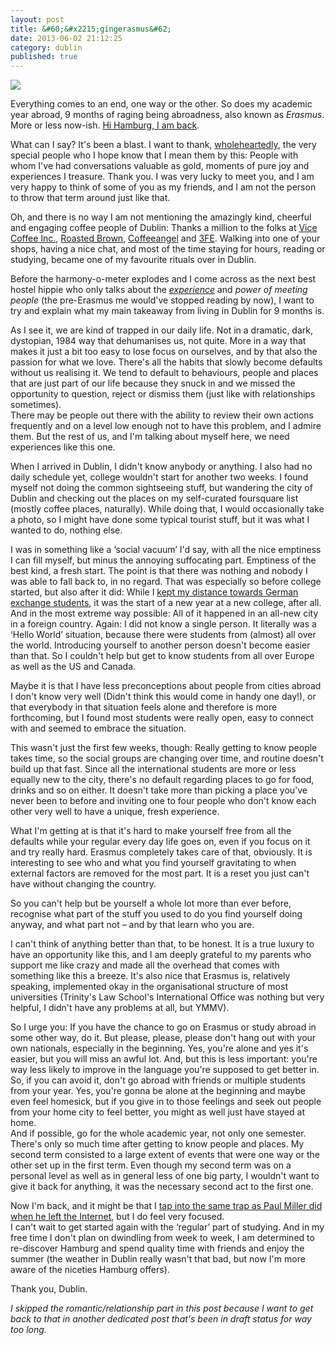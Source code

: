 ```yaml
---
layout: post
title: &#60;&#x2215;gingerasmus&#62;
date: 2013-06-02 21:12:25
category: dublin
published: true
---
```

<p class="pic"><img src="http://blog.timmschoof.com/images/trinityend.jpg"><br></p>

Everything comes to an end, one way or the other. So does my academic year abroad, 9 months of raging being abroadness, also known as *Erasmus*. More or less now-ish. [Hi Hamburg, I am back](http://gph.is/XM0MBE).

What can I say? It's been a blast. I want to thank, [wholeheartedly](http://blog.timmschoof.com/2012/10/19/wholeheartedly/), the very special people who I hope know that I mean them by this: People with whom I've had conversations valuable as gold, moments of pure joy and experiences I treasure. Thank you. I was very lucky to meet you, and I am very happy to think of some of you as my friends, and I am not the person to throw that term around just like that. 

Oh, and there is no way I am not mentioning the amazingly kind, cheerful and engaging coffee people of Dublin: Thanks a million to the folks at [Vice Coffee Inc.](http://www.vicecoffeeinc.com/), [Roasted Brown](http://www.filmbase.ie/cafe/), [Coffeeangel](http://www.coffeeangel.com/) and [3FE](http://www.3fe.com/). Walking into one of your shops, having a nice chat, and most of the time staying for hours, reading or studying, became one of my favourite rituals over in Dublin. 

Before the harmony-o-meter explodes and I come across as the next best hostel hippie who only talks about the [*experience*](http://www.quickmeme.com/meme/35m2d3/) and *power of meeting people* (the pre-Erasmus me would've stopped reading by now), I want to try and explain what my main takeaway from living in Dublin for 9 months is.

As I see it, we are kind of trapped in our daily life. Not in a dramatic, dark, dystopian, 1984 way that dehumanises us, not quite. More in a way that makes it just a bit too easy to lose focus on ourselves, and by that also the passion for what we love. There's all the habits that slowly become defaults without us realising it. We tend to default to behaviours, people and places that are just part of our life because they snuck in and we missed the opportunity to question, reject or dismiss them (just like with relationships sometimes).  
There may be people out there with the ability to review their own actions frequently and on a level low enough not to have this problem, and I admire them. But the rest of us, and I'm talking about myself here, we need experiences like this one. 

When I arrived in Dublin, I didn't know anybody or anything. I also had no daily schedule yet, college wouldn't start for another two weeks. I found myself not doing the common sightseeing stuff, but wandering the city of Dublin and checking out the places on my self-curated foursquare list (mostly coffee places, naturally). While doing that, I would occasionally take a photo, so I might have done some typical tourist stuff, but it was what I wanted to do, nothing else. 

I was in something like a ‘social vacuum’ I'd say, with all the nice emptiness I can fill myself, but minus the annoying suffocating part. Emptiness of the best kind, a fresh start. The point is that there was nothing and nobody I was able to fall back to, in no regard. That was especially so before college started, but also after it did: While I [kept my distance towards German exchange students](http://blog.timmschoof.com/2013/02/07/aryan-card/), it was the start of a new year at a new college, after all. And in the most extreme way possible: All of it happened in an all-new city in a foreign country. Again: I did not know a single person. It literally was a ‘Hello World’ situation, because there were students from (almost) all over the world. Introducing yourself to another person doesn't become easier than that. So I couldn't help but get to know students from all over Europe as well as the US and Canada.

Maybe it is that I have less preconceptions about people from cities abroad I don't know very well (Didn't think this would come in handy one day!), or that everybody in that situation feels alone and therefore is more forthcoming, but I found most students were really open, easy to connect with and seemed to embrace the situation. 

This wasn't just the first few weeks, though: Really getting to know people takes time, so the social groups are changing over time, and routine doesn't build up that fast. Since all the international students are more or less equally new to the city, there's no default regarding places to go for food, drinks and so on either. It doesn't take more than picking a place you've never been to before and inviting one to four people who don't know each other very well to have a unique, fresh experience. 

What I'm getting at is that it's hard to make yourself free from all the defaults while your regular every day life goes on, even if you focus on it and try really hard. Erasmus completely takes care of that, obviously. It is interesting to see who and what you find yourself  gravitating to when external factors are removed for the most part. It is a reset you just can't have without changing the country.

So you can't help but be yourself a whole lot more than ever before, recognise what part of the stuff you used to do you find yourself doing anyway, and what part not – and by that learn who you are.

I can't think of anything better than that, to be honest. It is a true luxury to have an opportunity like this, and I am deeply grateful to my parents who support me like crazy and made all the overhead that comes with something like this a breeze. It's also nice that Erasmus is, relatively speaking, implemented okay in the organisational structure of most universities (Trinity's Law School's International Office was nothing but very helpful, I didn't have any problems at all, but YMMV). 

So I urge you: If you have the chance to go on Erasmus or study abroad in some other way, do it. But please, please, please don't hang out with your own nationals, especially in the beginning. Yes, you're alone and yes it's easier, but you will miss an awful lot. And, but this is less important: you're way less likely to improve in the language you're supposed to get better in. So, if you can avoid it, don't go abroad with friends or multiple students from your year. Yes, you're gonna be alone at the beginning and maybe even feel homesick, but if you give in to those feelings and seek out people from your home city to feel better, you might as well just have stayed at home.  
And if possible, go for the whole academic year, not only one semester. There's only so much time after getting to know people and places. My second term consisted to a large extent of events that were one way or the other set up in the first term. Even though my second term was on a personal level as well as in general less of one big party, I wouldn't want to give it back for anything, it was the necessary second act to the first one. 

Now I'm back, and it might be that I [tap into the same trap as Paul Miller did when he left the Internet](http://blog.timmschoof.com/2013/05/03/leaving-the-internet/), but I do feel very focused.  
I can't wait to get started again with the ‘regular’ part of studying. And in my free time I don't plan on dwindling from week to week, I am determined to re-discover Hamburg and spend quality time with friends and enjoy the summer (the weather in Dublin really wasn't that bad, but now I'm more aware of the niceties Hamburg offers).

Thank you, Dublin.

*I skipped the romantic/relationship part in this post because I want to get back to that in another dedicated post that's been in draft status for way too long.*